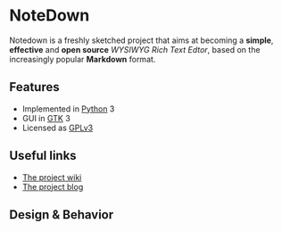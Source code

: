 NoteDown
========

Notedown is a freshly sketched project that aims at becoming a **simple**,
**effective** and **open source** *WYSIWYG Rich Text Edtor*, based on the
increasingly popular **Markdown** format.


Features
--------

  * Implemented in [Python][py] 3
  * GUI in [GTK][gtk] 3
  * Licensed as [GPLv3][gpl]

[py]: http://python.org
[gtk]: http://gtk.org
[gpl]: http://gplv3.fsf.org


Useful links
------------

  * [The project wiki][wiki]
  * [The project blog][blog]

[wiki]: ./Notedown/wiki/
[blog]: http://notedowneditor.wordpress.com/


Design & Behavior
-----------------


